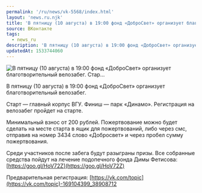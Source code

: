 ```yaml
---
permalink: '/ru/news/vk-5568/index.html'
layout: 'news.ru.njk'
title: 'В пятницу (10 августа) в 19:00 фонд «ДоброСвет» организует благотворительный велозабег. Стар'
source: ВКонтакте
tags:
  - news_ru
description: 'В пятницу (10 августа) в 19:00 фонд «ДоброСвет» организует благотворительный велозабег. Стар…'
updatedAt: 1533744060
---
```

![В пятницу (10 августа) в 19:00 фонд «ДоброСвет» организует благотворительный велозабег. Стар…](https://sun9-60.userapi.com/impf/c849036/v849036550/4895a/vyS1G5CfCy8.jpg?size=875x582&quality=96&proxy=1&sign=bee12bba96c4a5127a4b8a28057dfa51&c_uniq_tag=qKrnpIsXJpPNx4ZbFLf-bXxEdCtynmygiX30ffdnIDw&type=album)

В пятницу (10 августа) в 19:00 фонд «ДоброСвет» организует благотворительный велозабег.

Старт — главный корпус ВГУ. Финиш — парк «Динамо». Регистрация на велозабег пройдет на старте.

Минимальный взнос от 200 рублей. Пожертвование можно будет сделать на месте старта в ящик для пожертвований, либо через смс, отправив на номер 3434 слово «Добросвет» и через пробел сумму пожертвования.

Среди участников после забега будут разыграны призы.
Все собранные средства пойдут на лечение подопечного фонда Димы Фетисова: [https://goo.gl/HoV72Z](https://goo.gl/HoV72Z)

Предварительная регистрация: [https://vk.com/topic](https://vk.com/topic)-169104399_38908712
